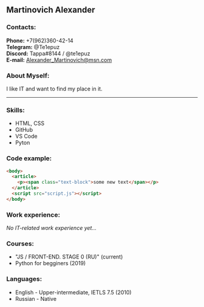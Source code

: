 ## Martinovich Alexander

### Contacts:
**Phone:** +7(962)360-42-14  
**Telegram:** @Te1epuz  
**Discord:** Tappa#8144 / @te1epuz  
**E-mail:** Alexander_Martinovich@msn.com

### About Myself:
I like IT and want to find my place in it.

---

### Skills:

- HTML, CSS
- GitHub
- VS Code
- Pyton

### Code example:

```HTML
<body>
  <article>
    <p><span class="text-block">some new text</span></p>
  </article>
  <script src="script.js"></script>
</body>
```

### Work experience:

*No IT-related work experience yet...*

### Courses:

- "JS / FRONT-END. STAGE 0 (RU)" (current)
- Python for begginers (2019)

### Languages:

- English - Upper-intermediate, IETLS 7.5 (2010)
- Russian - Native